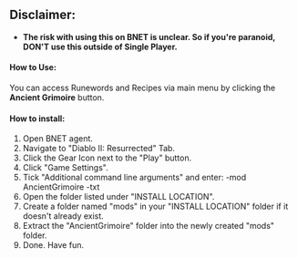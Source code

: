 ## Disclaimer: 
- **The risk with using this on BNET is unclear. So if you're paranoid, DON'T use this outside of Single Player.**

#### **How to Use**:
You can access Runewords and Recipes via main menu by clicking the **Ancient Grimoire** button.
#### **How to install**:
1. Open BNET agent.
2. Navigate to "Diablo II: Resurrected" Tab.
3. Click the Gear Icon next to the "Play" button.
4. Click "Game Settings".
5. Tick "Additional command line arguments" and enter: -mod AncientGrimoire -txt
6. Open the folder listed under "INSTALL LOCATION".
7. Create a folder named "mods" in your "INSTALL LOCATION" folder if it doesn't already exist.
8. Extract the "AncientGrimoire" folder into the newly created "mods" folder.
9. Done. Have fun.

